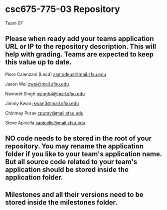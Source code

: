 # csc675-775-03 Repository
Team 07

## Please when ready add your teams application URL or IP to the repository description. This will help with grading. Teams are expected to keep this value up to date.

Piero Calenzani (Lead)
      asmodeus@mail.sfsu.edu
      
Jason Wei
      zwei@mail.sfsu.edu
      
Navneet Singh
      nsingh4@mail.sfsu.edu
      
Jimmy Kwan
      jkwan3@mail.sfsu.edu
      
Chinmay Purav
      cpurav@mail.sfsu.edu
      
Steve Apicella
      sapicella@mail.sfsu.edu
      

## NO code needs to be stored in the root of your repository. You may rename the application folder if you like to your team's application name. But all source code related to your team's application should be stored inside the application folder.
## Milestones and all their versions need to be stored inside the milestones folder. 
